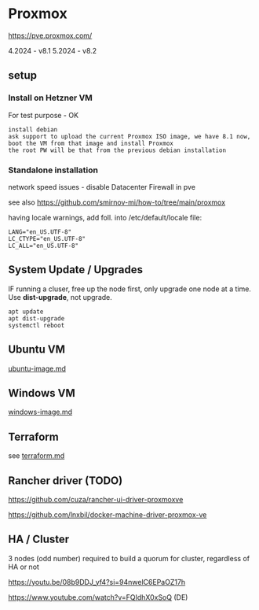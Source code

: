 # Proxmox

https://pve.proxmox.com/

4.2024 - v8.1
5.2024 - v8.2

## setup

### Install on Hetzner VM 

For test purpose - OK
    
    install debian
    ask support to upload the current Proxmox ISO image, we have 8.1 now,
    boot the VM from that image and install Proxmox
    the root PW will be that from the previous debian installation


### Standalone installation 

network speed issues - disable Datacenter Firewall in pve


see also https://github.com/smirnov-mi/how-to/tree/main/proxmox


having locale warnings, add foll. into /etc/default/locale file:
```
LANG="en_US.UTF-8"
LC_CTYPE="en_US.UTF-8"
LC_ALL="en_US.UTF-8"
```


## System Update / Upgrades

IF running a cluser, free up the node first,
only upgrade one node at a time. Use **dist-upgrade**, not upgrade.

	apt update
	apt dist-upgrade
	systemctl reboot 



## Ubuntu VM

[ubuntu-image.md](ubuntu-image.md)


## Windows VM

[windows-image.md](windows-image.md)


## Terraform

see [terraform.md](terraform.md)




## Rancher driver (TODO)

https://github.com/cuza/rancher-ui-driver-proxmoxve

https://github.com/lnxbil/docker-machine-driver-proxmox-ve




## HA / Cluster 

3 nodes (odd number) required to build a quorum for cluster, regardless of HA or not

https://youtu.be/08b9DDJ_yf4?si=94nwelC6EPaOZ17h

https://www.youtube.com/watch?v=FQIdhX0xSoQ (DE)

